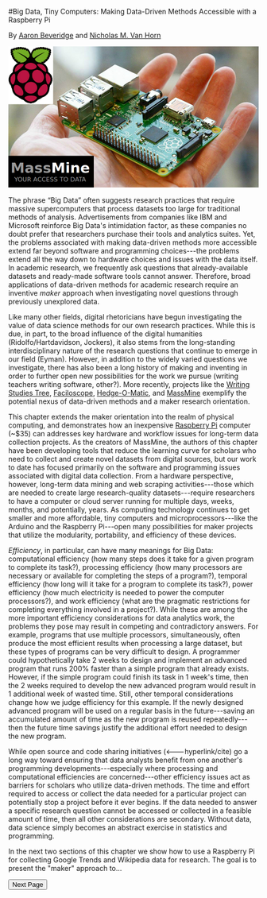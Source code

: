 #Big Data, Tiny Computers: Making Data-Driven Methods Accessible with a Raspberry Pi

By [Aaron Beveridge](http://aaronbeveridge.com/) and [Nicholas M. Van Horn](http://nicholasvanhorn.com/)

![](./images/rpi.jpg)

The phrase “Big Data” often suggests research practices that require massive supercomputers that process datasets too large for traditional methods of analysis. Advertisements from companies like IBM and Microsoft reinforce Big Data's intimidation factor, as these companies no doubt prefer that researchers purchase their tools and analytics suites. Yet, the problems associated with making data-driven methods more accessible extend far beyond software and programming choices---the problems extend all the way down to hardware choices and issues with the data itself. In academic research, we frequently ask questions that already-available datasets and ready-made software tools cannot answer. Therefore, broad applications of data-driven methods for academic research require an inventive *maker* approach when investigating novel questions through previously unexplored data.

Like many other fields, digital rhetoricians have begun investigating the value of data science methods for our own research practices. While this is due, in part, to the broad influence of the digital humanities (Ridolfo/Hartdavidson, Jockers), it also stems from the long-standing interdisciplinary nature of the research questions that continue to emerge in our field (Eyman). However, in addition to the widely varied questions we investigate, there has also been a long history of making and inventing in order to further open new possibilities for the work we pursue (writing teachers writing software, other?). More recently, projects like the [Writing Studies Tree](https://www.writingstudiestree.org/), [Faciloscope](http://faciloscope.cal.msu.edu/facilitation/), [Hedge-O-Matic](http://hedgeomatic.cal.msu.edu/hedgeomatic/), and [MassMine](http://www.massmine.org/) exemplify the potential nexus of data-driven methods and a maker research orientation.

This chapter extends the maker orientation into the realm of physical computing, and demonstrates how an inexpensive [Raspberry Pi](https://www.raspberrypi.org/) computer (~$35) can addresses key hardware and workflow issues for long-term data collection projects. As the creators of MassMine, the authors of this chapter have been developing tools that reduce the learning curve for scholars who need to collect and create novel datasets from digital sources, but our work to date has focused primarily on the software and programming issues associated with digital data collection. From a hardware perspective, however, long-term data mining and web scraping activities---those which are needed to create large research-quality datasets---require researchers to have a computer or cloud server running for multiple days, weeks, months, and potentially, years. As computing technology continues to get smaller and more affordable, tiny computers and microprocessors---like the Arduino and the Raspberry Pi---open many possibilities for maker projects that utilize the modularity, portability, and efficiency of these devices.

*Efficiency*, in particular, can have many meanings for Big Data: computational efficiency (how many steps does it take for a given program to complete its task?), processing efficiency (how many processors are necessary or available for completing the steps of a program?), temporal efficiency (how long will it take for a program to complete its task?), power efficiency (how much electricity is needed to power the computer processors?), and work efficiency (what are the pragmatic restrictions for completing everything involved in a project?). While these are among the more important efficiency considerations for data analytics work, the problems they pose may result in competing and contradictory answers. For example, programs that use multiple processors, simultaneously, often produce the most efficient results when processing a large dataset, but these types of programs can be very difficult to design. A programmer could hypothetically take 2 weeks to design and implement an advanced program that runs 200% faster than a simple program that already exists. However, if the simple program could finish its task in 1 week's time, then the 2 weeks required to develop the new advanced program would result in 1 additional week of wasted time. Still, other temporal considerations change how we judge efficiency for this example. If the newly designed advanced program will be used on a regular basis in the future---saving an accumulated amount of time as the new program is reused repeatedly---then the future time savings justify the additional effort needed to design the new program.

While open source and code sharing initiatives (<---hyperlink/cite) go a long way toward ensuring that data analysts benefit from one another's programming developments---especially where processing and computational efficiencies are concerned---other efficiency issues act as barriers for scholars who utilize data-driven methods. The time and effort required to access or collect the data needed for a particular project can potentially stop a project before it ever begins. If the data needed to answer a specific research question cannot be accessed or collected in a feasible amount of time, then all other considerations are secondary. Without data, data science simply becomes an abstract exercise in statistics and programming.

In the next two sections of this chapter we show how to use a Raspberry Pi for collecting Google Trends and Wikipedia data for research. The goal is to present the "maker" approach to...

 <a href="comparison.html"><button type="button">Next Page</button></a>
